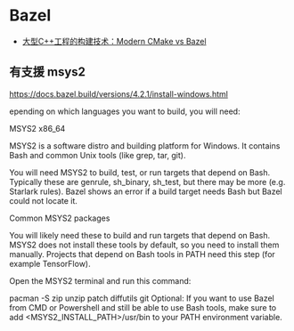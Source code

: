 # Bazel

* [大型C++工程的构建技术：Modern CMake vs Bazel](https://zhuanlan.zhihu.com/p/112712537)


## 有支援 msys2

https://docs.bazel.build/versions/4.2.1/install-windows.html

epending on which languages you want to build, you will need:

MSYS2 x86_64

MSYS2 is a software distro and building platform for Windows. It contains Bash and common Unix tools (like grep, tar, git).

You will need MSYS2 to build, test, or run targets that depend on Bash. Typically these are genrule, sh_binary, sh_test, but there may be more (e.g. Starlark rules). Bazel shows an error if a build target needs Bash but Bazel could not locate it.

Common MSYS2 packages

You will likely need these to build and run targets that depend on Bash. MSYS2 does not install these tools by default, so you need to install them manually. Projects that depend on Bash tools in PATH need this step (for example TensorFlow).

Open the MSYS2 terminal and run this command:

pacman -S zip unzip patch diffutils git
Optional: If you want to use Bazel from CMD or Powershell and still be able to use Bash tools, make sure to add <MSYS2_INSTALL_PATH>/usr/bin to your PATH environment variable.